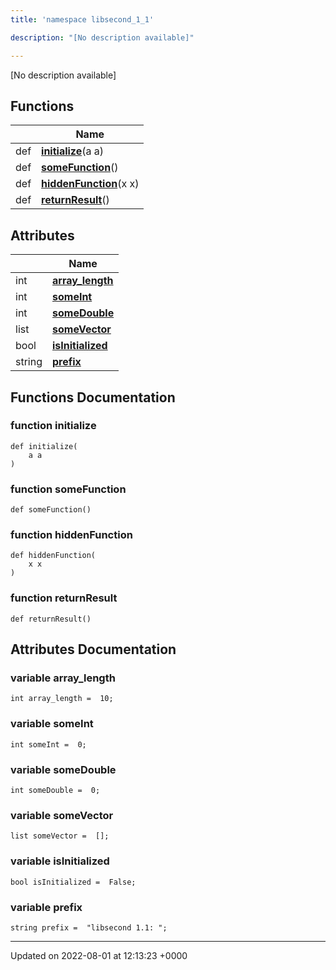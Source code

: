 ```yaml
---
title: 'namespace libsecond_1_1'

description: "[No description available]"

---
```







[No description available]

## Functions

|                | Name           |
| -------------- | -------------- |
| def | **[initialize](/documentation/code/namespaces/namespacelibsecond__1__1/#function-initialize)**(a a) |
| def | **[someFunction](/documentation/code/namespaces/namespacelibsecond__1__1/#function-somefunction)**() |
| def | **[hiddenFunction](/documentation/code/namespaces/namespacelibsecond__1__1/#function-hiddenfunction)**(x x) |
| def | **[returnResult](/documentation/code/namespaces/namespacelibsecond__1__1/#function-returnresult)**() |

## Attributes

|                | Name           |
| -------------- | -------------- |
| int | **[array_length](/documentation/code/namespaces/namespacelibsecond__1__1/#variable-array-length)**  |
| int | **[someInt](/documentation/code/namespaces/namespacelibsecond__1__1/#variable-someint)**  |
| int | **[someDouble](/documentation/code/namespaces/namespacelibsecond__1__1/#variable-somedouble)**  |
| list | **[someVector](/documentation/code/namespaces/namespacelibsecond__1__1/#variable-somevector)**  |
| bool | **[isInitialized](/documentation/code/namespaces/namespacelibsecond__1__1/#variable-isinitialized)**  |
| string | **[prefix](/documentation/code/namespaces/namespacelibsecond__1__1/#variable-prefix)**  |


## Functions Documentation

### function initialize

```
def initialize(
    a a
)
```


### function someFunction

```
def someFunction()
```


### function hiddenFunction

```
def hiddenFunction(
    x x
)
```


### function returnResult

```
def returnResult()
```



## Attributes Documentation

### variable array_length

```
int array_length =  10;
```


### variable someInt

```
int someInt =  0;
```


### variable someDouble

```
int someDouble =  0;
```


### variable someVector

```
list someVector =  [];
```


### variable isInitialized

```
bool isInitialized =  False;
```


### variable prefix

```
string prefix =  "libsecond 1.1: ";
```





-------------------------------

Updated on 2022-08-01 at 12:13:23 +0000